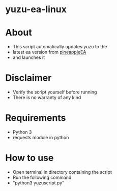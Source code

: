 # yuzu-ea-linux

# About
* This script automatically updates yuzu to the
* latest ea version from [pineappleEA](https://github.com/pineappleEA/pineapple-src)
* and launches it

# Disclaimer
* Verify the script yourself before running
* There is no warranty of any kind

# Requirements
* Python 3
* requests module in python

# How to use
* Open terminal in directory containing the script
* Run the following command
* "python3 yuzuscript.py"


